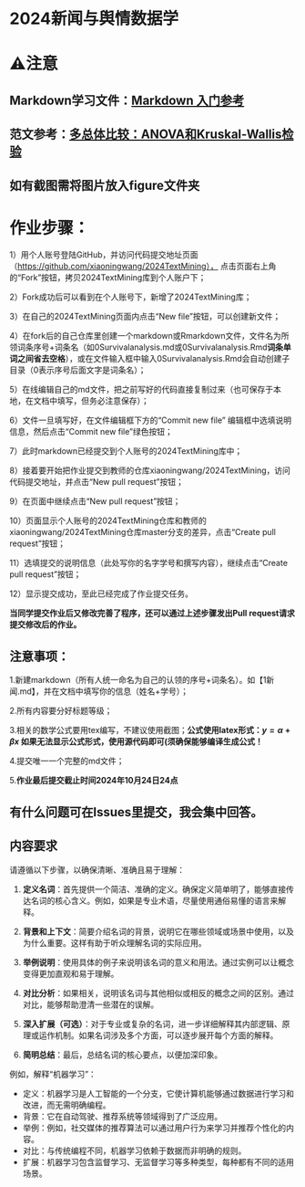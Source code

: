 # 2024新闻与舆情数据学


# ⚠️注意


## Markdown学习文件：[Markdown 入门参考](http://xianbai.me/learn-md/index.html)

## 范文参考：[多总体比较：ANOVA和Kruskal-Wallis检验](https://mp.weixin.qq.com/s/4hPKtmN6TpuftZAJFrI2eg)

## 如有截图需将图片放入figure文件夹


# 作业步骤：

1）用个人账号登陆GitHub，并访问代码提交地址页面（https://github.com/xiaoningwang/2024TextMining）， 点击页面右上角的“Fork”按钮，拷贝2024TextMining库到个人账户下；

2）Fork成功后可以看到在个人账号下，新增了2024TextMining库；

3）在自己的2024TextMining页面内点击“New file”按钮，可以创建新文件；

4）在fork后的自己仓库里创建一个markdown或Rmarkdown文件，文件名为所领词条序号+词条名（如0Survivalanalysis.md或0Survivalanalysis.Rmd**词条单词之间省去空格**），或在文件输入框中输入0Survivalanalysis.Rmd会自动创建子目录（0表示序号后面文字是词条名）；

5）在线编辑自己的md文件，把之前写好的代码直接复制过来（也可保存于本地，在文档中填写，但务必注意保存）；

6）文件一旦填写好，在文件编辑框下方的“Commit new file” 编辑框中选填说明信息，然后点击“Commit new file”绿色按钮；

7）此时markdown已经提交到个人账号的2024TextMining库中；

8）接着要开始把作业提交到教师的仓库xiaoningwang/2024TextMining，访问代码提交地址，并点击“New pull request”按钮；

9）在页面中继续点击“New pull request”按钮；

10）页面显示个人账号的2024TextMining仓库和教师的xiaoningwang/2024TextMining仓库master分支的差异，点击“Create pull request”按钮；

11）选填提交的说明信息（此处写你的名字学号和撰写内容），继续点击“Create pull request”按钮；

12）显示提交成功，至此已经完成了作业提交任务。

**当同学提交作业后又修改完善了程序，还可以通过上述步骤发出Pull request请求提交修改后的作业。**

## 注意事项：

1.新建markdown（所有人统一命名为自己的认领的序号+词条名）。如【1新闻.md】，并在文档中填写你的信息（姓名+学号）；

2.所有内容要分好标题等级；

3.相关的数学公式要用tex编写，不建议使用截图；**公式使用latex形式：$y = \alpha + \beta x$ 如果无法显示公式形式，使用源代码即可(须确保能够编译生成公式！**

4.提交唯一一个完整的md文件；

5.**作业最后提交截止时间2024年10月24日24点**

## 有什么问题可在Issues里提交，我会集中回答。

## 内容要求

请遵循以下步骤，以确保清晰、准确且易于理解：

1. **定义名词**：首先提供一个简洁、准确的定义。确保定义简单明了，能够直接传达名词的核心含义。例如，如果是专业术语，尽量使用通俗易懂的语言来解释。

2. **背景和上下文**：简要介绍名词的背景，说明它在哪些领域或场景中使用，以及为什么重要。这样有助于听众理解名词的实际应用。

3. **举例说明**：使用具体的例子来说明该名词的意义和用法。通过实例可以让概念变得更加直观和易于理解。

4. **对比分析**：如果相关，说明该名词与其他相似或相反的概念之间的区别。通过对比，能够帮助澄清一些潜在的误解。

5. **深入扩展（可选）**：对于专业或复杂的名词，进一步详细解释其内部逻辑、原理或运作机制。如果名词涉及多个方面，可以逐步展开每个方面的解释。

6. **简明总结**：最后，总结名词的核心要点，以便加深印象。



例如，解释“机器学习”：
- 定义：机器学习是人工智能的一个分支，它使计算机能够通过数据进行学习和改进，而无需明确编程。
- 背景：它在自动驾驶、推荐系统等领域得到了广泛应用。
- 举例：例如，社交媒体的推荐算法可以通过用户行为来学习并推荐个性化的内容。
- 对比：与传统编程不同，机器学习依赖于数据而非明确的规则。
- 扩展：机器学习包含监督学习、无监督学习等多种类型，每种都有不同的适用场景。
